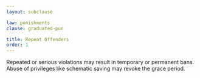 ```yaml
---
layout: subclause

law: punishments
clause: graduated-pun

title: Repeat Offenders
order: 1
---
```


Repeated or serious violations may result in temporary or permanent bans. Abuse of privileges like schematic saving may revoke the grace period.